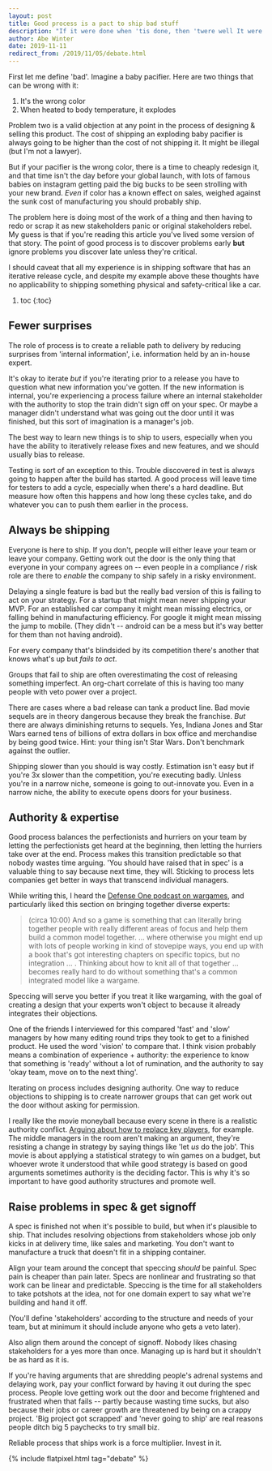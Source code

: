 ```yaml
---
layout: post
title: Good process is a pact to ship bad stuff
description: "If it were done when 'tis done, then 'twere well It were done quickly"
author: Abe Winter
date: 2019-11-11
redirect_from: /2019/11/05/debate.html
---
```


First let me define 'bad'. Imagine a baby pacifier. Here are two things that can be wrong with it:

1. It's the wrong color
1. When heated to body temperature, it explodes

Problem two is a valid objection at any point in the process of designing & selling this product. The cost of shipping an exploding baby pacifier is always going to be higher than the cost of not shipping it. It might be illegal (but I'm not a lawyer).

But if your pacifier is the wrong color, there is a time to cheaply redesign it, and that time isn't the day before your global launch, with lots of famous babies on instagram getting paid the big bucks to be seen strolling with your new brand. *Even* if color has a known effect on sales, weighed against the sunk cost of manufacturing you should probably ship.

The problem here is doing most of the work of a thing and then having to redo or scrap it as new stakeholders panic or original stakeholders rebel. My guess is that if you're reading this article you've lived some version of that story. The point of good process is to discover problems early **but** ignore problems you discover late unless they're critical.

I should caveat that all my experience is in shipping software that has an iterative release cycle, and despite my example above these thoughts have no applicability to shipping something physical and safety-critical like a car.

1. toc
{:toc}

## Fewer surprises

The role of process is to create a reliable path to delivery by reducing surprises from 'internal information', i.e. information held by an in-house expert.

It's okay to iterate *but* if you're iterating prior to a release you have to question what new information you've gotten. If the new information is internal, you're experiencing a process failure where an internal stakeholder with the authority to stop the train didn't sign off on your spec. Or maybe a manager didn't understand what was going out the door until it was finished, but this sort of imagination is a manager's job.

The best way to learn new things is to ship to users, especially when you have the ability to iteratively release fixes and new features, and we should usually bias to release.

Testing is sort of an exception to this. Trouble discovered in test is always going to happen after the build has started. A good process will leave time for testers to add a cycle, especially when there's a hard deadline. But measure how often this happens and how long these cycles take, and do whatever you can to push them earlier in the process.

## Always be shipping

Everyone is here to ship. If you don't, people will either leave your team or leave your company. Getting work out the door is the only thing that everyone in your company agrees on -- even people in a compliance / risk role are there to *enable* the company to ship safely in a risky environment.

Delaying a single feature is bad but the really bad version of this is failing to act on your strategy. For a startup that might mean never shipping your MVP. For an established car company it might mean missing electrics, or falling behind in manufacturing efficiency. For google it might mean missing the jump to mobile. (They didn't -- android can be a mess but it's way better for them than not having android).

For every company that's blindsided by its competition there's another that knows what's up but *fails to act*.

Groups that fail to ship are often overestimating the cost of releasing something imperfect. An org-chart correlate of this is having too many people with veto power over a project.

There are cases where a bad release can tank a product line. Bad movie sequels are in theory dangerous because they break the franchise. *But* there are always diminishing returns to sequels. Yes, Indiana Jones and Star Wars earned tens of billions of extra dollars in box office and merchandise by being good twice. Hint: your thing isn't Star Wars. Don't benchmark against the outlier.

Shipping slower than you should is way costly. Estimation isn't easy but if you're 3x slower than the competition, you're executing badly. Unless you're in a narrow niche, someone is going to out-innovate you. Even in a narrow niche, the ability to execute opens doors for your business.

## Authority & expertise

Good process balances the perfectionists and hurriers on your team by letting the perfectionists get heard at the beginning, then letting the hurriers take over at the end. Process makes this transition predictable so that nobody wastes time arguing. 'You should have raised that in spec' is a valuable thing to say because next time, they will. Sticking to process lets companies get better in ways that transcend individual managers.

While writing this, I heard the [Defense One podcast on wargames](https://www.defenseone.com/ideas/2019/10/ep-58-wargames/160923), and particularly liked this section on bringing together diverse experts:

> (circa 10:00) And so a game is something that can literally bring together people with really different areas of focus and help them build a common model together. ... where otherwise you might end up with lots of people working in kind of stovepipe ways, you end up with a book that's got interesting chapters on specific topics, but no integration ... . Thinking about how to knit all of that together ... becomes really hard to do without something that's a common integrated model like a wargame.

Speccing will serve you better if you treat it like wargaming, with the goal of creating a design that your experts won't object to because it already integrates their objections.

One of the friends I interviewed for this compared 'fast' and 'slow' managers by how many editing round trips they took to get to a finished product. He used the word 'vision' to compare that. I think vision probably means a combination of experience + authority: the experience to know that something is 'ready' without a lot of rumination, and the authority to say 'okay team, move on to the next thing'.

Iterating on process includes designing authority. One way to reduce objections to shipping is to create narrower groups that can get work out the door without asking for permission.

I really like the movie moneyball because every scene in there is a realistic authority conflict. [Arguing about how to replace key players](https://www.youtube.com/watch?v=aNDj-H1jxV0), for example. The middle managers in the room aren't making an argument, they're resisting a change in strategy by saying things like 'let *us* do the job'. This movie is about applying a statistical strategy to win games on a budget, but whoever wrote it understood that while good strategy is based on good arguments sometimes authority is the deciding factor. This is why it's so important to have good authority structures and promote well.

## Raise problems in spec & get signoff

A spec is finished not when it's possible to build, but when it's plausible to ship. That includes resolving objections from stakeholders whose job only kicks in at delivery time, like sales and marketing. You don't want to manufacture a truck that doesn't fit in a shipping container.

Align your team around the concept that speccing *should* be painful. Spec pain is cheaper than pain later. Specs are nonlinear and frustrating so that work can be linear and predictable. Speccing is the time for all stakeholders to take potshots at the idea, not for one domain expert to say what we're building and hand it off.

(You'll define 'stakeholders' according to the structure and needs of your team, but at minimum it should include anyone who gets a veto later).

Also align them around the concept of signoff. Nobody likes chasing stakeholders for a yes more than once. Managing up is hard but it shouldn't be as hard as it is.

If you're having arguments that are shredding people's adrenal systems and delaying work, pay your conflict forward by having it out during the spec process. People love getting work out the door and become frightened and frustrated when that fails -- partly because wasting time sucks, but also because their jobs or career growth are threatened by being on a crappy project. 'Big project got scrapped' and 'never going to ship' are real reasons people ditch big 5 paychecks to try small biz.

Reliable process that ships work is a force multiplier. Invest in it.

{% include flatpixel.html tag="debate" %}
